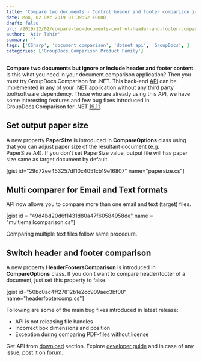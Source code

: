 ```yaml
---
title: 'Compare two documents - Control header and footer comparison in C#'
date: Mon, 02 Dec 2019 07:39:52 +0000
draft: false
url: /2019/12/02/compare-two-documents-control-header-and-footer-comparison-in-csharp/
author: 'Atir Tahir'
summary: ''
tags: ['CSharp', 'document comparison', 'dotnet api', 'GroupDocs', ]
categories: ['GroupDocs.Comparison Product Family']
---
```


**Compare two documents but ignore or include header and footer content**. Is this what you need in your document comparison application? Then you must try GroupDocs.Comparison for .NET. This back-end [API](https://products.groupdocs.com/comparison/net) can be implemented in any of your .NET application without any third party tool/software dependency. Those who are already using this API, we have some interesting features and few bug fixes introduced in GroupDocs.Comparison for .NET [19.11](https://docs.groupdocs.com/display/comparisonnet/GroupDocs.Comparison+for+.NET+19.11+Release+Notes).

## Set output paper size

A new property **PaperSize** is introduced in **CompareOptions** class using that you can adjust paper size of the resultant document (e.g. PaperSize.A4). If you don't set PaperSize value, output file will has paper size same as target document by default.

\[gist id="29d72ee453257df10c4051cb19e16807" name="papersize.cs"\]

## Multi comparer for Email and Text formats

API now allows you to compare more than one email and text (target) files.

\[gist id = "49d4bd20d6f1431d80a47f60584958de" name = "multiemailcomparison.cs"\]

Comparing multiple text files follow same procedure.

## Switch header and footer comparison

A new property **HeaderFootersComparison** is introduced in **CompareOptions** class. If you don't want to compare header/footer of a document, just set this property to false.

\[gist id="50bc0ac4ff27812b1e2cc909aec3bf08" name="headerfootercomp.cs"\]

Following are some of the main bug fixes introduced in latest release:

*   API is not releasing file handles
*   Incorrect box dimensions and position
*   Exception during comparing PDF-files without license

Get API from [download](https://downloads.groupdocs.com/comparison/net) section. Explore [developer guide](https://docs.groupdocs.com/display/comparisonnet/Developer+Guide) and in case of any issue, post it on [forum](https://forum.groupdocs.com/c/comparison).




